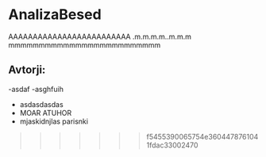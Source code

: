 # AnalizaBesed
AAAAAAAAAAAAAAAAAAAAAAAAA
.m.m.m.m..m.m.m
mmmmmmmmmmmmmmmmmmmmmmmmm

## Avtorji:
-asdaf
-asghfuih
- asdasdasdas
- MOAR ATUHOR
- mjaskidnjlas parisnki

>>>>>>> f5455390065754e3604478761041fdac33002470
